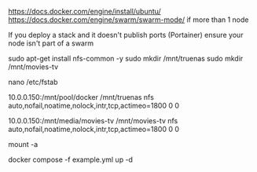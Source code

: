 https://docs.docker.com/engine/install/ubuntu/
https://docs.docker.com/engine/swarm/swarm-mode/ if more than 1 node

If you deploy a stack and it doesn't publish ports (Portainer) ensure your node isn't part of a swarm



sudo apt-get install nfs-common -y
sudo mkdir /mnt/truenas
sudo mkdir /mnt/movies-tv

nano /etc/fstab

10.0.0.150:/mnt/pool/docker /mnt/truenas nfs auto,nofail,noatime,nolock,intr,tcp,actimeo=1800 0 0

10.0.0.150:/mnt/media/movies-tv /mnt/movies-tv nfs auto,nofail,noatime,nolock,intr,tcp,actimeo=1800 0 0

mount -a







docker compose -f example.yml up -d
